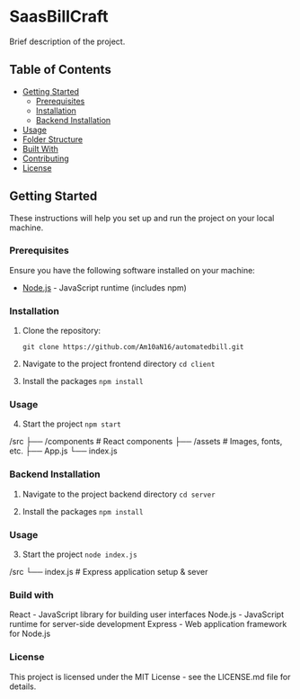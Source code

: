 # SaasBillCraft 

Brief description of the project.

## Table of Contents

- [Getting Started](#getting-started)
  - [Prerequisites](#prerequisites)
  - [Installation](#installation)
  - [Backend Installation](#backend-installation)
- [Usage](#usage)
- [Folder Structure](#folder-structure)
- [Built With](#built-with)
- [Contributing](#contributing)
- [License](#license)


## Getting Started

These instructions will help you set up and run the project on your local machine.

### Prerequisites

Ensure you have the following software installed on your machine:

- [Node.js](https://nodejs.org/) - JavaScript runtime (includes npm)

### Installation

1. Clone the repository:

   ```git clone https://github.com/Am10aN16/automatedbill.git```

2. Navigate to the project frontend directory
    ```cd client```

3. Install the packages
    ```npm install```

### Usage
4. Start the project
    ```npm start```

/src
  ├── /components     # React components
  ├── /assets         # Images, fonts, etc.
  ├── App.js
  └── index.js


### Backend Installation
 1. Navigate to the project backend directory
    ```cd server```

 2. Install the packages
    ```npm install```
### Usage
 3. Start the project
    ```node index.js```

/src
  └── index.js         # Express application setup & sever 
 


### Build with
React - JavaScript library for building user interfaces
Node.js - JavaScript runtime for server-side development
Express - Web application framework for Node.js

### License
This project is licensed under the MIT License - see the LICENSE.md file for details.




